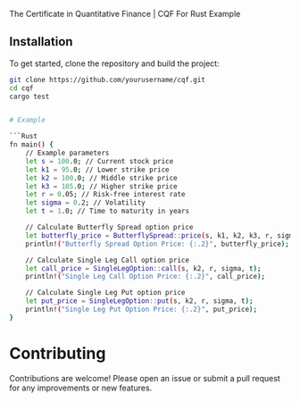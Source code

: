  The Certificate in Quantitative Finance | CQF For Rust Example


## Installation

To get started, clone the repository and build the project:

```sh
git clone https://github.com/yourusername/cqf.git
cd cqf
cargo test 


# Example

```Rust
fn main() {
    // Example parameters
    let s = 100.0; // Current stock price
    let k1 = 95.0; // Lower strike price
    let k2 = 100.0; // Middle strike price
    let k3 = 105.0; // Higher strike price
    let r = 0.05; // Risk-free interest rate
    let sigma = 0.2; // Volatility
    let t = 1.0; // Time to maturity in years

    // Calculate Butterfly Spread option price
    let butterfly_price = ButterflySpread::price(s, k1, k2, k3, r, sigma, t);
    println!("Butterfly Spread Option Price: {:.2}", butterfly_price);

    // Calculate Single Leg Call option price
    let call_price = SingleLegOption::call(s, k2, r, sigma, t);
    println!("Single Leg Call Option Price: {:.2}", call_price);

    // Calculate Single Leg Put option price
    let put_price = SingleLegOption::put(s, k2, r, sigma, t);
    println!("Single Leg Put Option Price: {:.2}", put_price);
}
```

# Contributing

Contributions are welcome! Please open an issue or submit a pull request for any improvements or new features.

